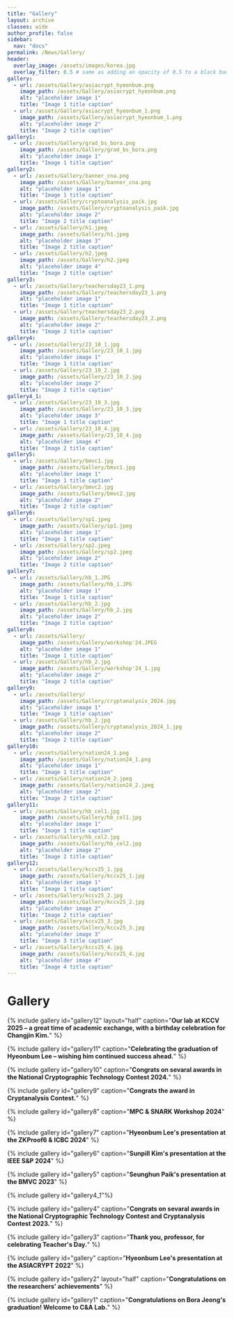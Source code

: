 ```yaml
---
title: "Gallery"
layout: archive
classes: wide
author_profile: false
sidebar:
  nav: "docs"
permalink: /News/Gallery/
header:
  overlay_image: /assets/images/korea.jpg
  overlay_filter: 0.5 # same as adding an opacity of 0.5 to a black background
gallery:
  - url: /assets/Gallery/asiacrypt_hyeonbum.png
    image_path: /assets/Gallery/asiacrypt_hyeonbum.png
    alt: "placeholder image 1"
    title: "Image 1 title caption"
  - url: /assets/Gallery/asiacrypt_hyeonbum_1.png
    image_path: /assets/Gallery/asiacrypt_hyeonbum_1.png
    alt: "placeholder image 2"
    title: "Image 2 title caption"
gallery1:
  - url: /assets/Gallery/grad_bs_bora.png
    image_path: /assets/Gallery/grad_bs_bora.png
    alt: "placeholder image 1"
    title: "Image 1 title caption"
gallery2:
  - url: /assets/Gallery/banner_cna.png
    image_path: /assets/Gallery/banner_cna.png
    alt: "placeholder image 1"
    title: "Image 1 title caption"
  - url: /assets/Gallery/cryptoanalysis_paik.jpg
    image_path: /assets/Gallery/cryptoanalysis_paik.jpg
    alt: "placeholder image 2"
    title: "Image 2 title caption"
  - url: /assets/Gallery/h1.jpeg
    image_path: /assets/Gallery/h1.jpeg
    alt: "placeholder image 3"
    title: "Image 2 title caption" 
  - url: /assets/Gallery/h2.jpeg
    image_path: /assets/Gallery/h2.jpeg
    alt: "placeholder image 4"
    title: "Image 2 title caption"
gallery3:
  - url: /assets/Gallery/teachersday23_1.png
    image_path: /assets/Gallery/teachersday23_1.png
    alt: "placeholder image 1"
    title: "Image 1 title caption"
  - url: /assets/Gallery/teachersday23_2.png
    image_path: /assets/Gallery/teachersday23_2.png
    alt: "placeholder image 2"
    title: "Image 2 title caption"    
gallery4:
  - url: /assets/Gallery/23_10_1.jpg
    image_path: /assets/Gallery/23_10_1.jpg
    alt: "placeholder image 1"
    title: "Image 1 title caption"
  - url: /assets/Gallery/23_10_2.jpg
    image_path: /assets/Gallery/23_10_2.jpg
    alt: "placeholder image 2"
    title: "Image 2 title caption"
gallery4_1:
  - url: /assets/Gallery/23_10_3.jpg
    image_path: /assets/Gallery/23_10_3.jpg
    alt: "placeholder image 3"
    title: "Image 1 title caption"
  - url: /assets/Gallery/23_10_4.jpg
    image_path: /assets/Gallery/23_10_4.jpg
    alt: "placeholder image 4"
    title: "Image 2 title caption"
gallery5:
  - url: /assets/Gallery/bmvc1.jpg
    image_path: /assets/Gallery/bmvc1.jpg
    alt: "placeholder image 1"
    title: "Image 1 title caption"
  - url: /assets/Gallery/bmvc2.jpg
    image_path: /assets/Gallery/bmvc2.jpg
    alt: "placeholder image 2"
    title: "Image 2 title caption"
gallery6:
  - url: /assets/Gallery/sp1.jpeg
    image_path: /assets/Gallery/sp1.jpeg
    alt: "placeholder image 1"
    title: "Image 1 title caption"
  - url: /assets/Gallery/sp2.jpeg
    image_path: /assets/Gallery/sp2.jpeg
    alt: "placeholder image 2"
    title: "Image 2 title caption"
gallery7:
  - url: /assets/Gallery/hb_1.JPG
    image_path: /assets/Gallery/hb_1.JPG
    alt: "placeholder image 1"
    title: "Image 1 title caption"
  - url: /assets/Gallery/hb_2.jpg
    image_path: /assets/Gallery/hb_2.jpg
    alt: "placeholder image 2"
    title: "Image 2 title caption"
gallery8:
  - url: /assets/Gallery/
    image_path: /assets/Gallery/workshop'24.JPEG
    alt: "placeholder image 1"
    title: "Image 1 title caption"
  - url: /assets/Gallery/hb_2.jpg
    image_path: /assets/Gallery/workshop'24_1.jpg
    alt: "placeholder image 2"
    title: "Image 2 title caption"
gallery9:
  - url: /assets/Gallery/
    image_path: /assets/Gallery/cryptanalysis_2024.jpg
    alt: "placeholder image 1"
    title: "Image 1 title caption"
  - url: /assets/Gallery/hb_2.jpg
    image_path: /assets/Gallery/cryptanalysis_2024_1.jpg
    alt: "placeholder image 2"
    title: "Image 2 title caption"
gallery10:
  - url: /assets/Gallery/nation24_1.png
    image_path: /assets/Gallery/nation24_1.png
    alt: "placeholder image 1"
    title: "Image 1 title caption"
  - url: /assets/Gallery/nation24_2.jpeg
    image_path: /assets/Gallery/nation24_2.jpeg
    alt: "placeholder image 2"
    title: "Image 2 title caption"
gallery11:
  - url: /assets/Gallery/hb_cel1.jpg
    image_path: /assets/Gallery/hb_cel1.jpg
    alt: "placeholder image 1"
    title: "Image 1 title caption"
  - url: /assets/Gallery/hb_cel2.jpg
    image_path: /assets/Gallery/hb_cel2.jpg
    alt: "placeholder image 2"
    title: "Image 2 title caption"
gallery12:
  - url: /assets/Gallery/kccv25_1.jpg
    image_path: /assets/Gallery/kccv25_1.jpg
    alt: "placeholder image 1"
    title: "Image 1 title caption"
  - url: /assets/Gallery/kccv25_2.jpg
    image_path: /assets/Gallery/kccv25_2.jpg
    alt: "placeholder image 2"
    title: "Image 2 title caption"
  - url: /assets/Gallery/kccv25_3.jpg
    image_path: /assets/Gallery/kccv25_3.jpg
    alt: "placeholder image 3"
    title: "Image 3 title caption"
  - url: /assets/Gallery/kccv25_4.jpg
    image_path: /assets/Gallery/kccv25_4.jpg
    alt: "placeholder image 4"
    title: "Image 4 title caption"                                            
---
```

# Gallery
{% include gallery id="gallery12" layout="half" caption="**Our lab at KCCV 2025 – a great time of academic exchange, with a birthday celebration for Changjin Kim.**" %}

{% include gallery id="gallery11" caption="**Celebrating the graduation of Hyeonbum Lee – wishing him continued success ahead.**" %}

{% include gallery id="gallery10" caption="**Congrats on sevaral awards in the National Cryptographic Technology Contest 2024.**" %}

{% include gallery id="gallery9" caption="**Congrats the award in Cryptanalysis Contest.**" %}

{% include gallery id="gallery8" caption="**MPC & SNARK Workshop 2024**" %}

{% include gallery id="gallery7" caption="**Hyeonbum Lee's presentation at the ZKProof6 & ICBC 2024**" %}

{% include gallery id="gallery6" caption="**Sunpill Kim's presentation at the IEEE S&P 2024**" %}

{% include gallery id="gallery5" caption="**Seunghun Paik's presentation at the BMVC 2023**" %}

{% include gallery id="gallery4_1"%}

{% include gallery id="gallery4" caption="**Congrats on sevaral awards in the National Cryptographic Technology Contest and Cryptanalysis Contest 2023.**" %}

{% include gallery id="gallery3" caption="**Thank you, professor, for celebrating Teacher's Day.**" %}

{% include gallery id="gallery" caption="**Hyeonbum Lee's presentation at the ASIACRYPT 2022**" %}

{% include gallery id="gallery2" layout="half" caption="**Congratulations on the researchers' achievements**" %}

{% include gallery id="gallery1" caption="**Congratulations on Bora Jeong's graduation! Welcome to C&A Lab.**" %}


